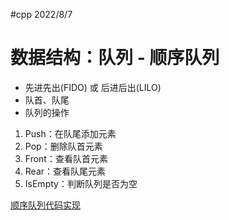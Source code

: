 #cpp 2022/8/7

# 数据结构：队列 - 顺序队列

- 先进先出(FIDO) 或 后进后出(LILO)
- 队首、队尾
- 队列的操作

1. Push：在队尾添加元素
2. Pop：删除队首元素
3. Front：查看队首元素
4. Rear：查看队尾元素
5. IsEmpty：判断队列是否为空

[顺序队列代码实现](../13.Queue)